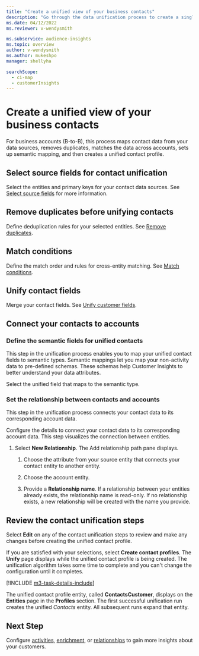 ```yaml
---
title: "Create a unified view of your business contacts"
description: "Go through the data unification process to create a single master dataset of contacts."
ms.date: 04/12/2022
ms.reviewer: v-wendysmith

ms.subservice: audience-insights
ms.topic: overview
author: v-wendysmith
ms.author: mukeshpo
manager: shellyha

searchScope: 
  - ci-map
  - customerInsights
---
```


# Create a unified view of your business contacts

For business accounts (B-to-B), this process maps contact data from your data sources, removes duplicates, matches the data across accounts, sets up semantic mapping, and then creates a unified contact profile.

## Select source fields for contact unification

Select the entities and primary keys for your contact data sources. See [Select source fields](map-entities.md) for more information.

## Remove duplicates before unifying contacts

Define deduplication rules for your selected entities. See [Remove duplicates](remove-duplicates.md).

## Match conditions

Define the match order and rules for cross-entity matching. See [Match conditions](match-entities.md).

## Unify contact fields

Merge your contact fields. See [Unify customer fields](merge-entities.md).

## Connect your contacts to accounts

### Define the semantic fields for unified contacts

This step in the unification process enables you to map your unified contact fields to semantic types. Semantic mappings let you map your non-activity data to pre-defined schemas. These schemas help Customer Insights to better understand your data attributes.

Select the unified field that maps to the semantic type.

### Set the relationship between contacts and accounts

This step in the unification process connects your contact data to its corresponding account data.

Configure the details to connect your contact data to its corresponding account data. This step visualizes the connection between entities.

1. Select **New Relationship**. The Add relationship path pane displays.

   1. Choose the attribute from your source entity that connects your contact entity to another entity.

   1. Choose the account entity.

   1. Provide a **Relationship name**. If a relationship between your entities already exists, the relationship name is read-only. If no relationship exists, a new relationship will be created with the name you provide.

## Review the contact unification steps

Select **Edit** on any of the contact unification steps to review and make any changes before creating the unified contact profile.

If you are satisfied with your selections, select **Create contact profiles**. The **Unify** page displays while the unified contact profile is being created. The unification algorithm takes some time to complete and you can't change the configuration until it completes.

[!INCLUDE [m3-task-details-include](../includes/m3-task-details.md)]

The unified contact profile entity, called **ContactsCustomer**, displays on the **Entities** page in the **Profiles** section. The first successful unification run creates the unified *Contacts* entity. All subsequent runs expand that entity.

## Next Step

Configure [activities](activities.md), [enrichment](enrichment-hub.md), or [relationships](relationships.md) to gain more insights about your customers.
